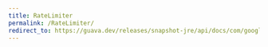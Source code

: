```yaml
---
title: RateLimiter
permalink: /RateLimiter/
redirect_to: https://guava.dev/releases/snapshot-jre/api/docs/com/google/common/util/concurrent/RateLimiter.html
---
```

